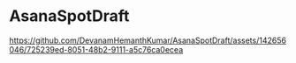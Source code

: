 # AsanaSpotDraft

https://github.com/DevanamHemanthKumar/AsanaSpotDraft/assets/142656046/725239ed-8051-48b2-9111-a5c76ca0ecea

